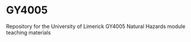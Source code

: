 # GY4005
Repository for the University of Limerick GY4005 Natural Hazards module teaching materials
